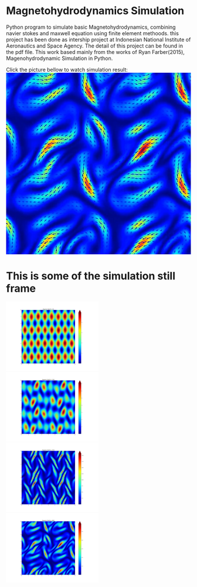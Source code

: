 # Magnetohydrodynamics Simulation
Python program to simulate basic Magnetohydrodynamics, combining navier stokes and maxwell equation using finite element methoods. this project has been done as intership project at Indonesian National Institute of Aeronautics and Space Agency. The detail of this project can be found in the pdf file. This work based mainly from the works of Ryan Farber(2015), Magenohydrodynamic Simulation in Python.

Click the picture bellow to watch simulation result:
[![Mandelbrot Video](https://github.com/Schildsladder/Magnetohydrodynamics/blob/master/pictures/MHD.jpg)](https://www.youtube.com/watch?v=Nnf4BVqTEVM "Magnetohydrodynamics Simulation")

# This is some of the simulation still frame
<img src="https://github.com/Schildsladder/Magnetohydrodynamics/blob/master/pictures/B%202%20.png" width="50%">
                                                                                                          
<img src="https://github.com/Schildsladder/Magnetohydrodynamics/blob/master/pictures/B%2029%20.png" width="50%">
                                                                                                          
<img src="https://github.com/Schildsladder/Magnetohydrodynamics/blob/master/pictures/B%2093%20.png" width="50%">
                                                                                                          
<img src="https://github.com/Schildsladder/Magnetohydrodynamics/blob/master/pictures/B%20217%20.png" width="50%">

